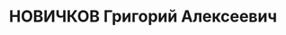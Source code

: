---
title: НОВИЧКОВ Григорий Алексеевич
description: '1902, с. Дубовецьке Скопінського р-ну Рязанської обл., Російська Федерація,
  росіянин, член ВКП(б), освіта початкова, прож.: м. Старобільськ, начальник планово-фінансового
  відділу окрземуправління

  Військовою колегією Верховного суду СРСР 1 грудня 1937 р. засуджений до розстрілу.
  Вирок виконано 2 грудня 1937 р.

  Реабілітований у 1956 р.'
---